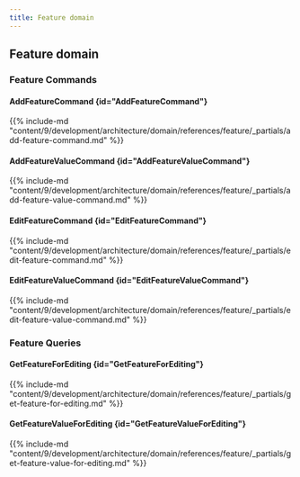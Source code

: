 ```yaml
---
title: Feature domain
---
```


## Feature domain

### Feature Commands

#### AddFeatureCommand {id="AddFeatureCommand"}

{{%  include-md "content/9/development/architecture/domain/references/feature/_partials/add-feature-command.md" %}}
#### AddFeatureValueCommand {id="AddFeatureValueCommand"}

{{%  include-md "content/9/development/architecture/domain/references/feature/_partials/add-feature-value-command.md" %}}
#### EditFeatureCommand {id="EditFeatureCommand"}

{{%  include-md "content/9/development/architecture/domain/references/feature/_partials/edit-feature-command.md" %}}
#### EditFeatureValueCommand {id="EditFeatureValueCommand"}

{{%  include-md "content/9/development/architecture/domain/references/feature/_partials/edit-feature-value-command.md" %}}

### Feature Queries

#### GetFeatureForEditing {id="GetFeatureForEditing"}

{{%  include-md "content/9/development/architecture/domain/references/feature/_partials/get-feature-for-editing.md" %}}
#### GetFeatureValueForEditing {id="GetFeatureValueForEditing"}

{{%  include-md "content/9/development/architecture/domain/references/feature/_partials/get-feature-value-for-editing.md" %}}
